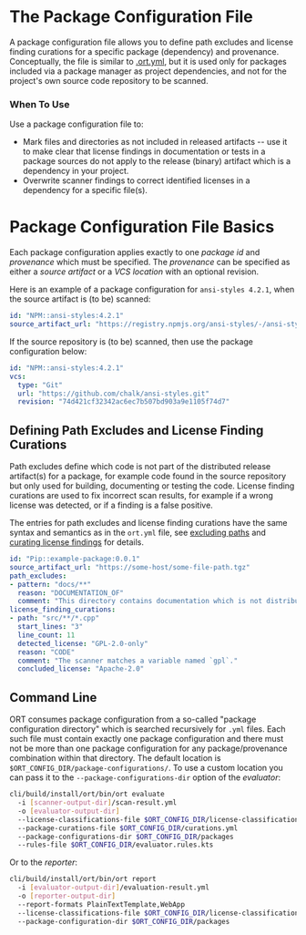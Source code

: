 # The Package Configuration File

A package configuration file allows you to define path excludes and license finding curations for a specific package
(dependency) and provenance. Conceptually, the file is similar to
[.ort.yml](https://github.com/oss-review-toolkit/ort/blob/main/docs/config-file-ort-yml.md), but it is used only for
packages included via a package manager as project dependencies, and not for the project's own source code repository to
be scanned.

### When To Use

Use a package configuration file to:

- Mark files and directories as not included in released artifacts -- use it to make clear that license findings in
  documentation or tests in a package sources do not apply to the release (binary) artifact which is a dependency in
  your project.
- Overwrite scanner findings to correct identified licenses in a dependency for a specific file(s).

# Package Configuration File Basics

Each package configuration applies exactly to one *package id* and *provenance* which must be specified. The
*provenance* can be specified as either a *source artifact* or a *VCS location* with an optional revision.

Here is an example of a package configuration for `ansi-styles 4.2.1`, when the source artifact is (to be) scanned:

```yaml
id: "NPM::ansi-styles:4.2.1"
source_artifact_url: "https://registry.npmjs.org/ansi-styles/-/ansi-styles-4.2.1.tgz"
```

If the source repository is (to be) scanned, then use the package configuration below:

```yaml
id: "NPM::ansi-styles:4.2.1"
vcs:
  type: "Git"
  url: "https://github.com/chalk/ansi-styles.git"
  revision: "74d421cf32342ac6ec7b507bd903a9e1105f74d7"
```

## Defining Path Excludes and License Finding Curations

Path excludes define which code is not part of the distributed release artifact(s) for a package, for example code found
in the source repository but only used for building, documenting or testing the code. License finding curations are used
to fix incorrect scan results, for example if a wrong license was detected, or if a finding is a false positive.

The entries for path excludes and license finding curations have the same syntax and semantics as in the `ort.yml` file,
see [excluding paths](config-file-ort-yml.md#excluding-paths) and
[curating license findings](config-file-ort-yml.md#curating-project-license-findings) for details.

```yaml
id: "Pip::example-package:0.0.1"
source_artifact_url: "https://some-host/some-file-path.tgz"
path_excludes:
- pattern: "docs/**"
  reason: "DOCUMENTATION_OF"
  comment: "This directory contains documentation which is not distributed."
license_finding_curations:
- path: "src/**/*.cpp"
  start_lines: "3"
  line_count: 11
  detected_license: "GPL-2.0-only"
  reason: "CODE"
  comment: "The scanner matches a variable named `gpl`."
  concluded_license: "Apache-2.0"
```

## Command Line

ORT consumes package configuration from a so-called "package configuration directory" which is searched recursively
for `.yml` files. Each such file must contain exactly one package configuration and there must not be more than one
package configuration for any package/provenance combination within that directory. The default location is
`$ORT_CONFIG_DIR/package-configurations/`. To use a custom location you can pass it to the `--package-configurations-dir`
option of the _evaluator_:

```bash
cli/build/install/ort/bin/ort evaluate
  -i [scanner-output-dir]/scan-result.yml
  -o [evaluator-output-dir]
  --license-classifications-file $ORT_CONFIG_DIR/license-classifications.yml
  --package-curations-file $ORT_CONFIG_DIR/curations.yml
  --package-configurations-dir $ORT_CONFIG_DIR/packages
  --rules-file $ORT_CONFIG_DIR/evaluator.rules.kts
```

Or to the _reporter_:

```bash
cli/build/install/ort/bin/ort report
  -i [evaluator-output-dir]/evaluation-result.yml
  -o [reporter-output-dir]
  --report-formats PlainTextTemplate,WebApp
  --license-classifications-file $ORT_CONFIG_DIR/license-classifications.yml
  --package-configuration-dir $ORT_CONFIG_DIR/packages
```
